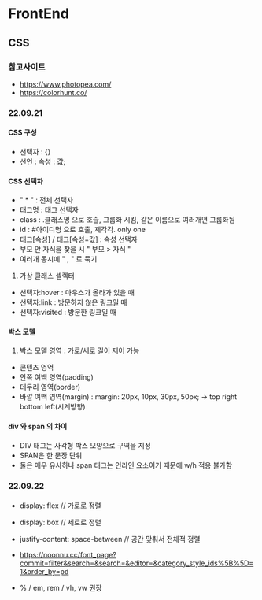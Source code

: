 # FrontEnd
## CSS

### 참고사이트 
+ https://www.photopea.com/
+ https://colorhunt.co/


### 22.09.21
#### CSS 구성
+ 선택자 : {}
+ 선언 : 속성 : 값;

#### CSS 선택자 
+ " * " : 전체 선택자
+ 태그명 : 태그 선택자
+ class : .클래스명 으로 호출, 그룹화 시킴, 같은 이름으로 여러개면 그룹화됨
+ id : #아이디명 으로 호출, 제각각. only one
+ 태그[속성] / 태그[속성=값] : 속성 선택자
+ 부모 안 자식을 찾을 시 " 부모 > 자식 "
+ 여러개 동시에 " , " 로 묶기
1. 가상 클래스 셀렉터
  + 선택자:hover : 마우스가 올라가 있을 때
  + 선택자:link : 방문하지 않은 링크일 때
  + 선택자:visited : 방문한 링크일 때

#### 박스 모델
1. 박스 모델 영역 : 가로/세로 길이 제어 가능
  + 콘텐츠 영역
  + 안쪽 여백 영역(padding)
  + 테두리 영역(border)
  + 바깥 여백 영역(margin) : margin: 20px, 10px, 30px, 50px;
    -> top right bottom left(시계방향)


#### div 와 span 의 차이
+ DIV 태그는 사각형 박스 모양으로 구역을 지정
+ SPAN은 한 문장 단위
+ 둘은 매우 유사하나 span 태그는 인라인 요소이기 때문에 w/h 적용 불가함



### 22.09.22
####
+ display: flex // 가로로 정렬
+ display: box // 세로로 정렬
+ justify-content: space-between // 공간 맞춰서 전체적 정렬

+ https://noonnu.cc/font_page?commit=filter&search=&search=&editor=&category_style_ids%5B%5D=1&order_by=pd


+ % / em, rem / vh, vw 권장
